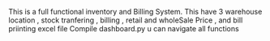This is a full functional inventory and Billing System.
This have 3 warehouse location , stock tranfering , billing , retail and wholeSale Price , and bill priinting excel file
Compile dashboard.py
u can navigate all functions
